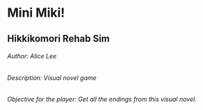 # Mini Miki!
## Hikkikomori Rehab Sim
###### Author: Alice Lee
###### Description: Visual novel game
###### Objective for the player: Get all the endings from this visual novel.
